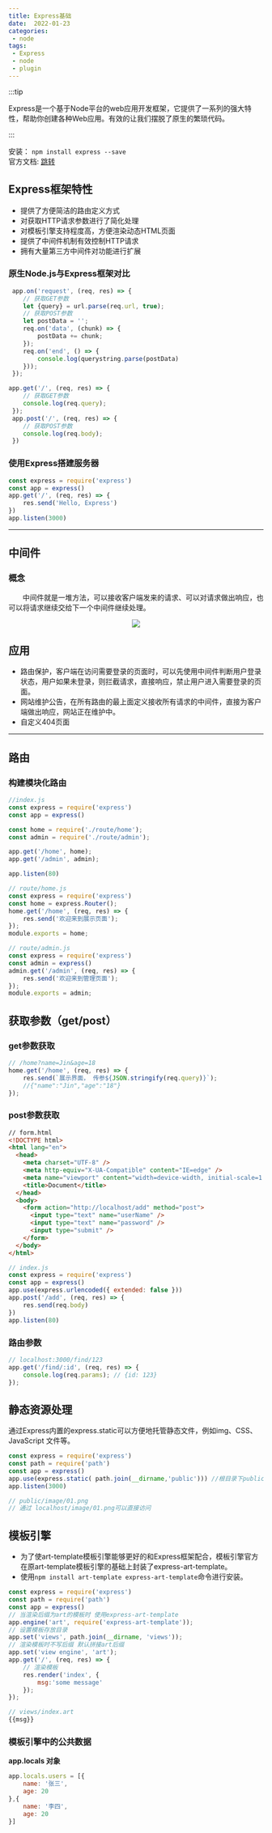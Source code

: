 ```yaml
---
title: Express基础
date:  2022-01-23
categories:
 - node
tags:
 - Express
 - node
 - plugin
---
```


:::tip

Express是一个基于Node平台的web应用开发框架，它提供了一系列的强大特性，帮助你创建各种Web应用。有效的让我们摆脱了原生的繁琐代码。

:::

安装： ```npm install express --save``` <br>
官方文档: [跳转](https://www.expressjs.com.cn/)
## Express框架特性

- 提供了方便简洁的路由定义方式
- 对获取HTTP请求参数进行了简化处理
- 对模板引擎支持程度高，方便渲染动态HTML页面
- 提供了中间件机制有效控制HTTP请求
- 拥有大量第三方中间件对功能进行扩展

### 原生Node.js与Express框架对比

```javascript
 app.on('request', (req, res) => {
    // 获取GET参数
    let {query} = url.parse(req.url, true);
    // 获取POST参数
    let postData = '';
    req.on('data', (chunk) => {
        postData += chunk;
    });
    req.on('end', () => {
        console.log(querystring.parse(postData)
    })); 
 });

```

```javascript
app.get('/', (req, res) => {
    // 获取GET参数
    console.log(req.query);
 });
 app.post('/', (req, res) => {
    // 获取POST参数
    console.log(req.body);
 }) 
```

### 使用Express搭建服务器

```javascript
const express = require('express')
const app = express()
app.get('/', (req, res) => {
    res.send('Hello, Express')
})
app.listen(3000)
```

<hr>

## 中间件

### 概念

&emsp;&emsp;中间件就是一堆方法，可以接收客户端发来的请求、可以对请求做出响应，也可以将请求继续交给下一个中间件继续处理。

<div align=center>
<img src="https://i.niupic.com/images/2022/01/24/9UbZ.png" />
</div>

## 应用

- 路由保护，客户端在访问需要登录的页面时，可以先使用中间件判断用户登录状态，用户如果未登录，则拦截请求，直接响应，禁止用户进入需要登录的页面。
- 网站维护公告，在所有路由的最上面定义接收所有请求的中间件，直接为客户端做出响应，网站正在维护中。
- 自定义404页面

<hr>

## 路由

### 构建模块化路由

```javascript
//index.js
const express = require('express')
const app = express()

const home = require('./route/home');
const admin = require('./route/admin');

app.get('/home', home);
app.get('/admin', admin);

app.listen(80)
```

```javascript
// route/home.js
const express = require('express')
const home = express.Router();
home.get('/home', (req, res) => {
    res.send('欢迎来到展示页面');
});
module.exports = home;
```

```javascript
// route/admin.js
const express = require('express')
const admin = express()
admin.get('/admin', (req, res) => {
    res.send('欢迎来到管理页面');
});
module.exports = admin;
```

## 获取参数（get/post）

### get参数获取

```javascript
// /home?name=Jin&age=18
home.get('/home', (req, res) => {
    res.send(`展示界面， 传参${JSON.stringify(req.query)}`); 
    //{"name":"Jin","age":"18"}
});
```

### post参数获取

```html
// form.html
<!DOCTYPE html>
<html lang="en">
  <head>
    <meta charset="UTF-8" />
    <meta http-equiv="X-UA-Compatible" content="IE=edge" />
    <meta name="viewport" content="width=device-width, initial-scale=1.0" />
    <title>Document</title>
  </head>
  <body>
    <form action="http://localhost/add" method="post">
      <input type="text" name="userName" />
      <input type="text" name="password" />
      <input type="submit" />
    </form>
  </body>
</html>

```

```javascript
// index.js
const express = require('express')
const app = express()
app.use(express.urlencoded({ extended: false })) 
app.post('/add', (req, res) => {
    res.send(req.body)
})
app.listen(80)
```

### 路由参数

```javascript
// localhost:3000/find/123 
app.get('/find/:id', (req, res) => { 
    console.log(req.params); // {id: 123} 
});
```

## 静态资源处理

通过Express内置的express.static可以方便地托管静态文件，例如img、CSS、JavaScript 文件等。

```javascript
const express = require('express')
const path = require('path')
const app = express()
app.use(express.static( path.join(__dirname,'public'))) //根目录下public文件夹
app.listen(3000)

// public/image/01.png
// 通过 localhost/image/01.png可以直接访问
```

## 模板引擎

- 为了使art-template模板引擎能够更好的和Express框架配合，模板引擎官方在原art-template模板引擎的基础上封装了express-art-template。
-  使用```npm install art-template express-art-template```命令进行安装。

```javascript
const express = require('express')
const path = require('path')
const app = express()
// 当渲染后缀为art的模板时 使用express-art-template
app.engine('art', require('express-art-template'));
// 设置模板存放目录
app.set('views', path.join(__dirname, 'views'));
// 渲染模板时不写后缀 默认拼接art后缀
app.set('view engine', 'art');
app.get('/', (req, res) => {
    // 渲染模板
    res.render('index', {
        msg:'some message'
    });
}); 
```

```javascript
// views/index.art
{{msg}}
```

### 模板引擎中的公共数据

**app.locals 对象**

```javascript
app.locals.users = [{
    name: '张三',
    age: 20
},{
    name: '李四',
    age: 20
}]
```

